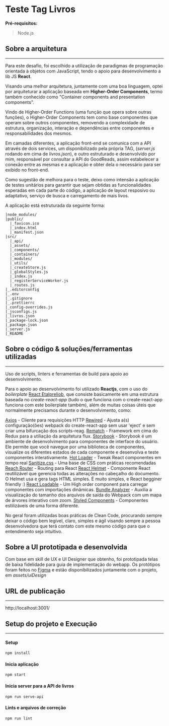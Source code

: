 # Teste Tag Livros

**Pré-requisitos:**

> Node.js

## Sobre a arquitetura

---

Para este desafio, foi escolhido a utilização de paradigmas de programação orientada à objetos com JavaScript, tendo o apoio para desenvolvimento a lib JS **React**. 

Visando uma melhor arquitetura, juntamente com uma boa linguagem, optei por arquiteturar a aplicação baseada em **Higher-Order Components**, termo também conhecido como "Container components and presentation components".

Vindo de Higher-Order Functions (uma função que opera sobre outras funções), o Higher-Order Components tem como base componentes que operam sobre outros componentes, removendo a complexidade de estrutura, organização, interação e dependências entre componentes e responsabilidades dos mesmos.

Em camadas diferentes, a aplicação front-end se comunica com a API através de dois services, um disponibilizado pela própria TAG, (*server.js* rodando em cima de *livros.json*), e outro estruturado e desenvolvido por mim, responsável por consultar a API do GoodReads, assim estabelecer a conexão entre as mesmas e a aplicação e obter dela o necessário para ser exibido no front-end.

Como sugestão de melhora para o teste, deixo como intensão a aplicação de testes unitários para garantir que sejam obtidas as funcionalidades esperadas em cada parte do código, a aplicação de layout resposivo ou adaptativo, serviço de busca e carregamento de mais livos.

A aplicação está estruturada da seguinte forma:

```
|node_modules/
|public/
  |_favicon.ico
  |_index.html
  |_manifest.json
|src/
  |_api/
  |_assets/
  |_components/
  |_containers/
  |_modules/
  |_utils/
  |_createStore.js
  |_globalStyles.js
  |_index.js
  |_registerServiceWorker.js
  |_routes.js
|_.editorconfig
|_.env
|_.gitignore
|_.prettierrc
|_config-overrides.js
|_jsconfigs.js
|_livros.json
|_package-lock.json
|_package.json
|_server.js
|_README
```

## Sobre o código & soluções/ferramentas utilizadas

---

Uso de scripts, linters e ferramentas de build para apoio ao desenvolvimento.

Para o apoio ao desenvolvimento foi utilizado **Reactjs**, com o uso do *boilerplate* [React Etalpreliob](https://github.com/hyanmandian/react-etalpreliob), que consiste basicamente em uma estrutura baseada no *create-react-app* (tudo o que funciona com o create-react-app funciona com este boilerplate também), além de muitas coisas úteis que normalmente precisamos durante o desenvolvimento, como:

[Axios](https://github.com/axios/axios) - Cliente para requisições HTTP
[Rewired](https://github.com/timarney/react-app-rewired) - Ajusta a(s) configuração(ões) webpack do create-react-app sem usar 'eject' e sem criar uma bifurcação dos scripts-reag.
[Rematch](https://github.com/rematch/rematch) - Framework em cima do Redux para a utiliação da arquitetura flux.
[Storybook](https://github.com/storybooks/storybook) - Storybook é um ambiente de desenvolvimento para componentes de interface do usuário. Ele permite que você navegue por uma biblioteca de componentes, visualize os diferentes estados de cada componente e desenvolva e teste componentes interativamente.
[Hot Loader](https://github.com/gaearon/react-hot-loader) - Tweak React componentes em tempo real
[Sanitize.css](https://github.com/csstools/sanitize.css) - Uma base de CSS com práticas recomendadas
[Reach Router](https://github.com/reach/router) - Routing para React
[React Helmet](https://github.com/nfl/react-helmet) - Componente React reutilizável que gerencia todas as alterações no cabeçalho do documento. O Helmet usa e gera tags HTML simples. É muito simples, e React begginer friendly :)
[React Loadable](https://github.com/jamiebuilds/react-loadable) - Um High order component para carregar componentes com importações dinâmicas.
[Bundle Analyzer](https://github.com/webpack-contrib/webpack-bundle-analyzer) - Auxilia a visualização do tamanho dos arquivos de saída do Webpack com um mapa de árvores interativo com zoom.
[Styled Components](https://www.styled-components.com/) - Componentes estilizáveis de uma forma diferente.


No geral foram utilizadas boas práticas de Clean Code, procurando sempre deixar o código bem legível, claro, simples e ágil visando sempre a pessoa desenvolvedora que terá contato com este mesmo código para que o entendimento seja intuitivo.

## Sobre a UI prototipada e desenvolvida

Com base em skill de UX e UI Designer que obtenho, foi prototipada telas de baixa fidelidade para guia de implementação do webapp.
Os protótipos foram feitos no [Figma](https://www.figma.com/) e estão disponibilizados juntamente com o projeto, em *assets/uiDesign*

## URL de publicação

---

http://localhost:3001/

## Setup do projeto e Execução

---

#### Setup

```
npm install
```

#### Inicia aplicação

```
npm start
```

#### Inicia server para a API de livros

```
npm run serve-api 
```

#### Lints e arquivos de correção

```
npm run lint
```
